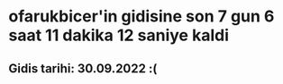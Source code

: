 # ofarukbicer'in gidisine son 7 gun 6 saat 11 dakika 12 saniye kaldi

## Gidis tarihi: 30.09.2022 :(